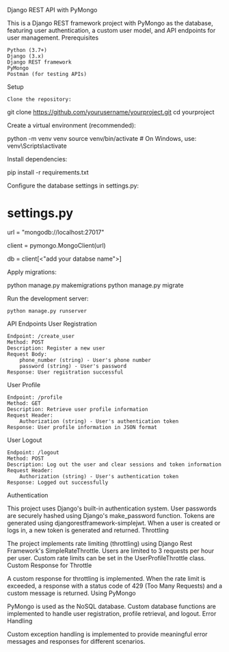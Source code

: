 Django REST API with PyMongo

This is a Django REST framework project with PyMongo as the database, featuring user authentication, a custom user model, and API endpoints for user management.
Prerequisites

    Python (3.7+)
    Django (3.x)
    Django REST framework
    PyMongo
    Postman (for testing APIs)

Setup

    Clone the repository:


git clone https://github.com/yourusername/yourproject.git
cd yourproject

Create a virtual environment (recommended):


python -m venv venv
source venv/bin/activate  # On Windows, use: venv\Scripts\activate

Install dependencies:


pip install -r requirements.txt

Configure the database settings in settings.py:


# settings.py
url = "mongodb://localhost:27017"

client  = pymongo.MongoClient(url)

db = client[<"add your databse name">]

Apply migrations:


python manage.py makemigrations
python manage.py migrate

Run the development server:


    python manage.py runserver

API Endpoints
User Registration

    Endpoint: /create_user
    Method: POST
    Description: Register a new user
    Request Body:
        phone_number (string) - User's phone number
        password (string) - User's password
    Response: User registration successful

User Profile

    Endpoint: /profile
    Method: GET
    Description: Retrieve user profile information
    Request Header:
        Authorization (string) - User's authentication token
    Response: User profile information in JSON format

User Logout

    Endpoint: /logout
    Method: POST
    Description: Log out the user and clear sessions and token information
    Request Header:
        Authorization (string) - User's authentication token
    Response: Logged out successfully

Authentication

This project uses Django's built-in authentication system. User passwords are securely hashed using Django's make_password function. Tokens are generated using djangorestframework-simplejwt. When a user is created or logs in, a new token is generated and returned.
Throttling

The project implements rate limiting (throttling) using Django Rest Framework's SimpleRateThrottle. Users are limited to 3 requests per hour per user. Custom rate limits can be set in the UserProfileThrottle class.
Custom Response for Throttle

A custom response for throttling is implemented. When the rate limit is exceeded, a response with a status code of 429 (Too Many Requests) and a custom message is returned.
Using PyMongo

PyMongo is used as the NoSQL database. Custom database functions are implemented to handle user registration, profile retrieval, and logout.
Error Handling

Custom exception handling is implemented to provide meaningful error messages and responses for different scenarios.
